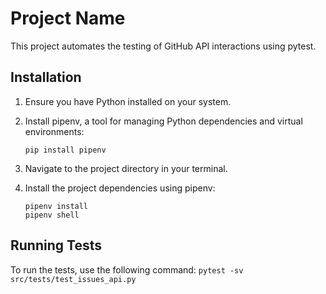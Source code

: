 # Project Name

This project automates the testing of GitHub API interactions using pytest.

## Installation

1. Ensure you have Python installed on your system.

2. Install pipenv, a tool for managing Python dependencies and virtual environments:

    ```
    pip install pipenv
    ```

3. Navigate to the project directory in your terminal.

4. Install the project dependencies using pipenv:

    ```
    pipenv install
    pipenv shell
    ```


## Running Tests

To run the tests, use the following command:
    ```
    pytest -sv src/tests/test_issues_api.py
    ```

